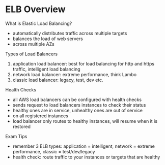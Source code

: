# ELB Overview

What is Elastic Load Balancing?
- automatically distributes traffic across multiple targets
- balances the load of web servers
- across multiple AZs

Types of Load Balancers
1. application load balancer: best for load balancing for http and https traffic, intelligent load balancing
2. network load balancer: extreme performance, think Lambo
3. classic load balancer: legacy, test, dev etc.

Health Checks
- all AWS load balancers can be configured with health checks
- sends request to load balancers instances to check their status
- healthy ones are in service, unhealthy ones are out of service
- on all registered instances
- load balancer only routes to healthy instances, will resume when it is restored

Exam Tips
- remember 3 ELB types: application = intelligent, network = extreme performance, classic = test/dev/legacy
- health check: route traffic to your instances or targets that are healthy